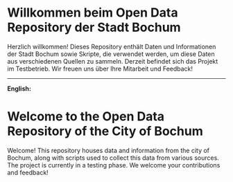 # Willkommen beim Open Data Repository der Stadt Bochum

Herzlich willkommen! Dieses Repository enthält Daten und Informationen der Stadt Bochum sowie Skripte, die verwendet werden, um diese Daten aus verschiedenen Quellen zu sammeln. Derzeit befindet sich das Projekt im Testbetrieb. Wir freuen uns über Ihre Mitarbeit und Feedback!

---

**English:**

# Welcome to the Open Data Repository of the City of Bochum

Welcome! This repository houses data and information from the city of Bochum, along with scripts used to collect this data from various sources. The project is currently in a testing phase. We welcome your contributions and feedback!
